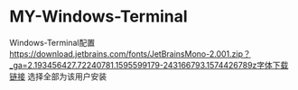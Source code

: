 # MY-Windows-Terminal
Windows-Terminal配置
https://download.jetbrains.com/fonts/JetBrainsMono-2.001.zip？_ga=2.193456427.72240781.1595599179-243166793.1574426789z字体下载链接
选择全部为该用户安装

